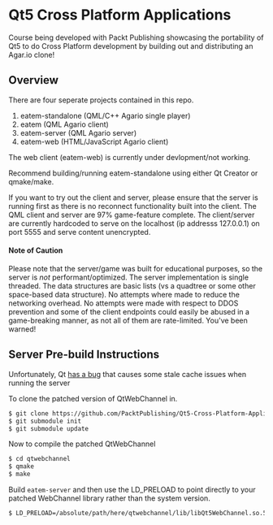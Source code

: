 # Qt5 Cross Platform Applications

Course being developed with Packt Publishing showcasing the portability of Qt5 to do Cross Platform development by building out and distributing an Agar.io clone!

## Overview

There are four seperate projects contained in this repo.

1. eatem-standalone (QML/C++ Agario single player)
2. eatem (QML Agario client)
3. eatem-server (QML Agario server)
4. eatem-web (HTML/JavaScript Agario client)

The web client (eatem-web) is currently under devlopment/not working.

Recommend building/running eatem-standalone using either Qt Creator or qmake/make.

If you want to try out the client and server, please ensure that the server is running first as there is no reconnect functionality built into the client. The QML client and server are 97% game-feature complete. The client/server are currently hardcoded to serve on the localhost (ip addresss 127.0.0.1) on port 5555 and serve content unencrypted.

#### Note of Caution

Please note that the server/game was built for educational purposes, so the server is *not* performant/optimized. The server implementation is single threaded. The data structures are basic lists (vs a quadtree or some other space-based data structure). No attempts where made to reduce the networking overhead. No attempts were made with respect to DDOS prevention and some of the client endpoints could easily be abused in a game-breaking manner, as not all of them are rate-limited. You've been warned!

## Server Pre-build Instructions

Unfortunately, Qt [has a bug](https://bugreports.qt.io/browse/QTBUG-70078) that causes some stale cache issues when running the server

To clone the patched version of QtWebChannel in.

```bash
$ git clone https://github.com/PacktPublishing/Qt5-Cross-Platform-Application-Development
$ git submodule init
$ git submodule update
```

Now to compile the patched QtWebChannel

```bash
$ cd qtwebchannel
$ qmake
$ make
```

Build `eatem-server` and then use the LD_PRELOAD to point directly to your patched WebChannel library rather than the system version.

```bash
$ LD_PRELOAD=/absolute/path/here/qtwebchannel/lib/libQt5WebChannel.so.5 ./server
```
